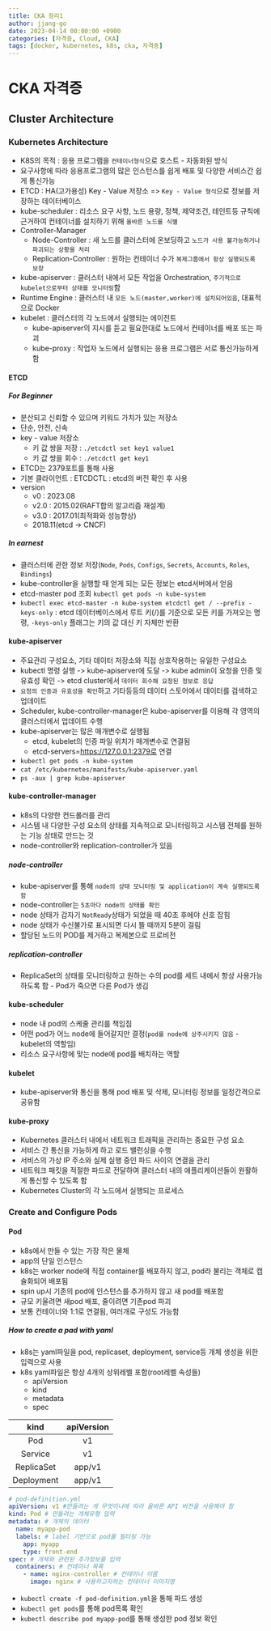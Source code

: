 ```yaml
---
title: CKA 정리1
author: jjang-go
date: 2023-04-14 00:00:00 +0900
categories: [자격증, Cloud, CKA]
tags: [docker, kubernetes, k8s, cka, 자격증]
---
```


# CKA 자격증

## Cluster Architecture

### Kubernetes Architecture

- K8S의 목적 : 응용 프로그램을 `컨테이너형식`으로 호스트 - 자동화된 방식
- 요구사항에 따라 응용프로그램의 많은 인스턴스를 쉽게 배포 및 다양한 서비스간 쉽게 통신가능
- ETCD : HA(고가용성) Key - Value 저장소 => `Key - Value 형식`으로 정보를 저장하는 데이터베이스
- kube-scheduler : 리소스 요구 사항, 노드 용량, 정책, 제약조건, 테인트등 규칙에 근거하여 컨테이너를 설치하기 위해 `올바른 노드를 식별`
- Controller-Manager
  - Node-Controller : 새 노드를 클러스터에 온보딩하고 `노드가 사용 불가능하거나 파괴되는 상황을 처리`
  - Replication-Controller : 원하는 컨테이너 수가 `복제그룹에서 항상 실행되도록 보장`
- kube-apiserver : 클러스터 내에서 모든 작업을 Orchestration, `주기적으로 kubelet으로부터 상태를 모니터링`함
- Runtime Engine : 클러스터 내 `모든 노드(master,worker)에 설치되어있음`, 대표적으로 Docker
- kubelet : 클러스터의 각 노드에서 실행되는 에이전트
  - kube-apiserver의 지시를 듣고 필요한대로 노드에서 컨테이너를 배포 또는 파괴
  - kube-proxy : 작업자 노드에서 실행되는 응용 프로그램은 서로 통신가능하게함

#### ETCD

##### For Beginner

- 분산되고 신뢰할 수 있으며 키워드 가치가 있는 저장소
- 단순, 안전, 신속
- key - value 저장소
  - 키 값 쌍을 저장 : `./etcdctl set key1 value1`
  - 키 값 쌍을 회수 : `./etcdctl get key1`
- ETCD는 2379포트를 통해 사용
- 기본 클라이언트 : ETCDCTL : etcd의 버전 확인 후 사용
- version
  - v0 : 2023.08
  - v2.0 : 2015.02(RAFT합의 알고리즘 재설계)
  - v3.0 : 2017.01(최적화와 성능향상)
  - 2018.11(etcd -> CNCF)

##### In earnest

- 클러스터에 관한 정보 저장(`Node`, `Pods`, `Configs`, `Secrets`, `Accounts`, `Roles`, `Bindings`)
- kube-controller을 실행할 때 얻게 되는 모든 정보는 etcd서버에서 얻음
- etcd-master pod 조회 `kubectl get pods -n kube-system`
- `kubectl exec etcd-master -n kube-system etcdctl get / --prefix -keys-only` : etcd 데이터베이스에서 루트 키(/)를 기준으로 모든 키를 가져오는 명령, `-keys-only` 플래그는 키의 값 대신 키 자체만 반환

#### kube-apiserver

- 주요관리 구성요소, 기타 데이터 저장소와 직접 상호작용하는 유일한 구성요소
- kubectl 명령 실행 -> kube-apiserver에 도달 -> kube admin이 요청을 인증 및 유효성 확인 -> etcd cluster에서 `데이터 회수해 요청된 정보로 응답`
- `요청의 인증과 유효성을 확인`하고 기타등등의 데이터 스토어에서 데이터를 검색하고 업데이트
- Scheduler, kube-controller-manager은 kube-apiserver를 이용해 각 영역의 클러스터에서 업데이트 수행
- kube-apiserver는 많은 매개변수로 실행됨
  - etcd, kubelet의 인증 파일 위치가 매개변수로 연결됨
  - etcd-servers=https://127.0.0.1:2379로 연결
- `kubectl get pods -n kube-system`
- `cat /etc/kubernetes/manifests/kube-apiserver.yaml`
- `ps -aux | grep kube-apiserver`

#### kube-controller-manager

- k8s의 다양한 컨드롤러를 관리
- 시스템 내 다양한 구성 요소의 상태를 지속적으로 모니터링하고 시스템 전체를 원하는 기능 상태로 만드는 것
- node-controller와 replication-controller가 있음

##### node-controller

- kube-apiserver를 통해 `node의 상태 모니터링 및 application이 계속 실행되도록 함`
- node-controller는 `5초마다 node의 상태를 확인`
- node 상태가 갑자기 `NotReady`상태가 되었을 때 40초 후에야 신호 잡힘
- node 상태가 수신불가로 표시되면 다시 뜰 때까지 5분이 걸림
- 할당된 노드의 POD를 제거하고 복제본으로 프로비전

##### replication-controller

- ReplicaSet의 상태를 모니터링하고 원하는 수의 pod를 세트 내에서 항상 사용가능 하도록 함 - Pod가 죽으면 다른 Pod가 생김

#### kube-scheduler

- node 내 pod의 스케줄 관리를 책임짐
- 어떤 pod가 어느 node에 들어갈지만 결정(`pod를 node에 상주시키지 않음` - kubelet의 역할임)
- 리소스 요구사항에 맞는 node에 pod를 배치하는 역할

#### kubelet

- kube-apiserver와 통신을 통해 pod 배포 및 삭제, 모니터링 정보를 일정간격으로 공유함

#### kube-proxy

- Kubernetes 클러스터 내에서 네트워크 트래픽을 관리하는 중요한 구성 요소
- 서비스 간 통신을 가능하게 하고 로드 밸런싱을 수행
- 서비스의 가상 IP 주소와 실제 실행 중인 파드 사이의 연결을 관리
- 네트워크 패킷을 적절한 파드로 전달하여 클러스터 내의 애플리케이션들이 원활하게 통신할 수 있도록 함
- Kubernetes Cluster의 각 노드에서 실행되는 프로세스

### Create and Configure Pods

#### Pod

- k8s에서 만들 수 있는 가장 작은 물체
- app의 단일 인스턴스
- k8s는 worker node에 직접 container를 배포하지 않고, pod라 불리는 객체로 캡슐화되어 배포됨
- spin up시 기존의 pod에 인스턴스를 추가하지 않고 새 pod를 배포함
- 규모 키울려면 새pod 배포, 줄이려면 기존pod 파괴
- 보통 컨테이너와 1:1로 연결됨, 여러개로 구성도 가능함

##### How to create a pad with yaml

- k8s는 yaml파일을 pod, replicaset, deployment, service등 개체 생성을 위한 입력으로 사용
- k8s yaml파일은 항상 4개의 상위레벨 포함(root레벨 속성들)
  - apiVersion
  - kind
  - metadata
  - spec

|    kind    | apiVersion |
| :--------: | :--------: |
|    Pod     |     v1     |
|  Service   |     v1     |
| ReplicaSet |   app/v1   |
| Deployment |   app/v1   |

```yaml
# pod-definition.yml
apiVersion: v1 #만들려는 게 무엇이냐에 따라 올바른 API 버전을 사용해야 함
kind: Pod # 만들려는 개체유형 입력
metadata: # 개체의 데이터
  name: myapp-pod
  labels: # label 기반으로 pod를 필터링 가능
    app: myapp
    type: front-end
spec: # 개체와 관련된 추가정보를 입력
  containers: # 컨테이너 목록
    - name: nginx-controller # 컨테이너 이름
      image: nginx # 사용하고자하는 컨테이너 이미지명
```

- `kubectl create -f pod-definition.yml`을 통해 파드 생성
- `kubectl get pods`를 통해 pod목록 확인
- `kubectl describe pod myapp-pod`를 통해 생성한 pod 정보 확인

